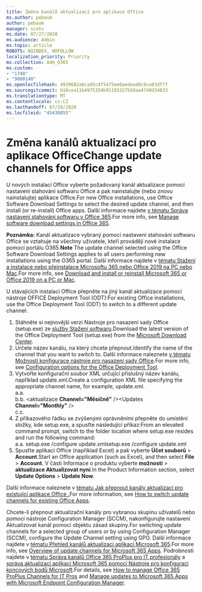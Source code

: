 ```yaml
---
title: Změna kanálů aktualizací pro aplikace Office
ms.author: pebaum
author: pebaum
manager: scotv
ms.date: 07/27/2020
ms.audience: Admin
ms.topic: article
ROBOTS: NOINDEX, NOFOLLOW
localization_priority: Priority
ms.collection: Adm_O365
ms.custom:
- "1740"
- "9000140"
ms.openlocfilehash: 4939682a6ca95c4f5475ee6aedea48c9ce83df7f
ms.sourcegitcommit: b10cea11b4975354b91193327b58aa4740d34833
ms.translationtype: MT
ms.contentlocale: cs-CZ
ms.lasthandoff: 07/28/2020
ms.locfileid: "45438855"
---
```

# <a name="change-update-channels-for-office-apps"></a><span data-ttu-id="0fce3-102">Změna kanálů aktualizací pro aplikace Office</span><span class="sxs-lookup"><span data-stu-id="0fce3-102">Change update channels for Office apps</span></span>

<span data-ttu-id="0fce3-103">U nových instalací Office vyberte požadovaný kanál aktualizace pomocí nastavení stahování softwaru Office a pak nainstalujte (nebo znovu nainstalujte) aplikace Office.</span><span class="sxs-lookup"><span data-stu-id="0fce3-103">For new Office installations, use Office Software Download Settings to select the desired update channel, and then install (or re-install) Office apps.</span></span> <span data-ttu-id="0fce3-104">Další informace najdete [v tématu Správa nastavení stahování softwaru v Office 365](https://docs.microsoft.com/deployoffice/manage-software-download-settings-office-365).</span><span class="sxs-lookup"><span data-stu-id="0fce3-104">For more info, see [Manage software download settings in Office 365](https://docs.microsoft.com/deployoffice/manage-software-download-settings-office-365).</span></span> 

<span data-ttu-id="0fce3-105">**Poznámka:** Kanál aktualizace vybraný pomocí nastavení stahování softwaru Office se vztahuje na všechny uživatele, kteří provádějí nové instalace pomocí portálu O365.</span><span class="sxs-lookup"><span data-stu-id="0fce3-105">**Note** The update channel selected using the Office Software Download Settings applies to all users performing new installations using the O365 portal.</span></span> <span data-ttu-id="0fce3-106">Další informace najdete v [tématu Stažení a instalace nebo přeinstalace Microsoftu 365 nebo Office 2019 na PC nebo Mac](https://support.microsoft.com/office/download-and-install-or-reinstall-microsoft-365-or-office-2019-on-a-pc-or-mac-4414eaaf-0478-48be-9c42-23adc4716658).</span><span class="sxs-lookup"><span data-stu-id="0fce3-106">For more info, see [Download and install or reinstall Microsoft 365 or Office 2019 on a PC or Mac](https://support.microsoft.com/office/download-and-install-or-reinstall-microsoft-365-or-office-2019-on-a-pc-or-mac-4414eaaf-0478-48be-9c42-23adc4716658).</span></span>   

<span data-ttu-id="0fce3-107">U stávajících instalací Office přepněte na jiný kanál aktualizace pomocí nástroje OFFICE Deployment Tool (ODT):</span><span class="sxs-lookup"><span data-stu-id="0fce3-107">For existing Office installations, use the Office Deployment Tool (ODT) to switch to a different update channel:</span></span>  

1. <span data-ttu-id="0fce3-108">Stáhněte si nejnovější verzi Nástroje pro nasazení sady Office (setup.exe) ze [služby Stažení softwaru](https://go.microsoft.com/fwlink/p/?LinkID=626065).</span><span class="sxs-lookup"><span data-stu-id="0fce3-108">Download the latest version of the Office Deployment Tool (setup.exe) from the [Microsoft Download Center](https://go.microsoft.com/fwlink/p/?LinkID=626065).</span></span>
2. <span data-ttu-id="0fce3-109">Určete název kanálu, na který chcete přepnout.</span><span class="sxs-lookup"><span data-stu-id="0fce3-109">Identify the name of the channel that you want to switch to.</span></span> <span data-ttu-id="0fce3-110">Další informace naleznete [v tématu Možnosti konfigurace nástroje pro nasazení sady Office](https://docs.microsoft.com/DeployOffice/configuration-options-for-the-office-2016-deployment-tool#channel-attribute-part-of-add-element).</span><span class="sxs-lookup"><span data-stu-id="0fce3-110">For more info, see [Configuration options for the Office Deployment Tool](https://docs.microsoft.com/DeployOffice/configuration-options-for-the-office-2016-deployment-tool#channel-attribute-part-of-add-element).</span></span>
3. <span data-ttu-id="0fce3-111">Vytvořte konfigurační soubor XML určující příslušný název kanálu, například update.xml.</span><span class="sxs-lookup"><span data-stu-id="0fce3-111">Create a configuration XML file specifying the appropriate channel name, for example, update.xml.</span></span>  
    <span data-ttu-id="0fce3-112">a.</span><span class="sxs-lookup"><span data-stu-id="0fce3-112">a.</span></span> <Configuration>  
    <span data-ttu-id="0fce3-113">b.</span><span class="sxs-lookup"><span data-stu-id="0fce3-113">b.</span></span> <span data-ttu-id="0fce3-114"><aktualizace **Channel="Měsíčně"** /></span><span class="sxs-lookup"><span data-stu-id="0fce3-114"><Updates **Channel="Monthly"** /></span></span>  
    <span data-ttu-id="0fce3-115">c.</span><span class="sxs-lookup"><span data-stu-id="0fce3-115">c.</span></span> </Configuration>
4. <span data-ttu-id="0fce3-116">Z příkazového řádku se zvýšenými oprávněními přepněte do umístění složky, kde setup.exe, a spusťte následující příkaz:</span><span class="sxs-lookup"><span data-stu-id="0fce3-116">From an elevated command prompt, switch to the folder location where setup.exe resides and run the following command:</span></span>  
    <span data-ttu-id="0fce3-117">a.</span><span class="sxs-lookup"><span data-stu-id="0fce3-117">a.</span></span> <span data-ttu-id="0fce3-118">setup.exe /configure update.xml</span><span class="sxs-lookup"><span data-stu-id="0fce3-118">setup.exe /configure update.xml</span></span>
5. <span data-ttu-id="0fce3-119">Spusťte aplikaci Office (například Excel) a pak vyberte **Účet souborů**  >  **Account**.</span><span class="sxs-lookup"><span data-stu-id="0fce3-119">Start an Office application (such as Excel), and then select **File** > **Account**.</span></span> <span data-ttu-id="0fce3-120">V části Informace o produktu vyberte **možnosti**  >  **aktualizace Aktualizovat nyní**.</span><span class="sxs-lookup"><span data-stu-id="0fce3-120">In the Product Information section, select **Update Options** > **Update Now**.</span></span>

<span data-ttu-id="0fce3-121">Další informace naleznete v [tématu Jak přepnout kanály aktualizací pro existující aplikace Office .](https://support.microsoft.com/help/3185078/how-to-switch-from-semi-annual-channel-to-monthly-channel)</span><span class="sxs-lookup"><span data-stu-id="0fce3-121">For more information, see [How to switch update channels for existing Office Apps](https://support.microsoft.com/help/3185078/how-to-switch-from-semi-annual-channel-to-monthly-channel).</span></span> 

<span data-ttu-id="0fce3-122">Chcete-li přepnout aktualizační kanály pro vybranou skupinu uživatelů nebo pomocí nástroje Configuration Manager (SCCM), nakonfigurujte nastavení Aktualizovat kanál pomocí objektu zásad skupiny.</span><span class="sxs-lookup"><span data-stu-id="0fce3-122">For switching update channels for a selected group of users or by using Configuration Manager (SCCM), configure the Update Channel setting using GPO.</span></span> <span data-ttu-id="0fce3-123">Další informace najdete v [tématu Přehled kanálů aktualizací aplikací Microsoft 365](https://docs.microsoft.com/deployoffice/overview-update-channels#group-policy).</span><span class="sxs-lookup"><span data-stu-id="0fce3-123">For more info, see [Overview of update channels for Microsoft 365 Apps](https://docs.microsoft.com/deployoffice/overview-update-channels#group-policy).</span></span> <span data-ttu-id="0fce3-124">Podrobnosti najdete v [tématu Správa kanálů Office 365 ProPlus pro IT profesionály](https://techcommunity.microsoft.com/t5/office-365-blog/how-to-manage-office-365-proplus-channels-for-it-pros/ba-p/795813) a [správa aktualizací aplikací Microsoft 365 pomocí Nástroje pro konfiguraci koncových bodů Microsoft](https://docs.microsoft.com/deployoffice/manage-microsoft-365-apps-updates-configuration-manager).</span><span class="sxs-lookup"><span data-stu-id="0fce3-124">For details, see [How to manage Office 365 ProPlus Channels for IT Pros](https://techcommunity.microsoft.com/t5/office-365-blog/how-to-manage-office-365-proplus-channels-for-it-pros/ba-p/795813) and [Manage updates to Microsoft 365 Apps with Microsoft Endpoint Configuration Manager](https://docs.microsoft.com/deployoffice/manage-microsoft-365-apps-updates-configuration-manager).</span></span>